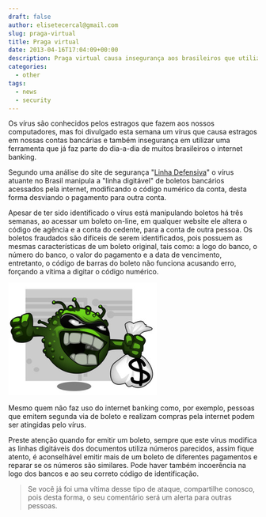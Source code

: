 ```yaml
---
draft: false
author: elisetecercal@gmail.com
slug: praga-virtual
title: Praga virtual
date: 2013-04-16T17:04:09+00:00
description: Praga virtual causa insegurança aos brasileiros que utilizam "internet banking" como ferramenta facilitadora.
categories:
  - other
tags: 
  - news
  - security
---
```


Os vírus são conhecidos pelos estragos que fazem aos nossos computadores, mas foi divulgado esta semana um vírus que 
causa estragos em nossas contas bancárias e também insegurança em utilizar uma ferramenta que já faz parte do dia-a-dia 
de muitos brasileiros o internet banking.

Segundo uma análise do site de segurança 
"[Linha Defensiva](http://www.linhadefensiva.org/2013/04/virus-altera-boletos-na-web-e-pagamento-cai-em-conta-indevida/)" 
o vírus atuante no Brasil manipula a "linha digitável" de boletos bancários acessados pela internet, modificando o 
código numérico da conta, desta forma desviando o pagamento para outra conta.

Apesar de ter sido identificado o vírus está manipulando boletos há três semanas, ao acessar um boleto on-line, em 
qualquer website ele altera o código de agência e a conta do cedente, para a conta de outra pessoa. Os boletos fraudados 
são difíceis de serem identificados, pois possuem as mesmas características de um boleto original, tais como: a logo do 
banco, o número do banco, o valor do pagamento e a data de vencimento, entretanto, o código de barras do boleto não 
funciona acusando erro, forçando a vítima a digitar o código numérico.

![Praga virtual](virus2-300x228.jpg "Praga virtual")

Mesmo quem não faz uso do internet banking como, por exemplo, pessoas que emitem segunda via de boleto e realizam 
compras pela internet podem ser atingidas pelo vírus.

Preste atenção quando for emitir um boleto, sempre que este vírus modifica as linhas digitáveis dos documentos utiliza 
números parecidos, assim fique atento, é aconselhável emitir mais de um boleto de diferentes pagamentos e reparar se os 
números são similares. Pode haver também incoerência na logo dos bancos e ao seu correto código de identificação.

> Se você já foi uma vítima desse tipo de ataque, compartilhe conosco, pois desta forma, o seu comentário será um 
alerta para outras pessoas.
